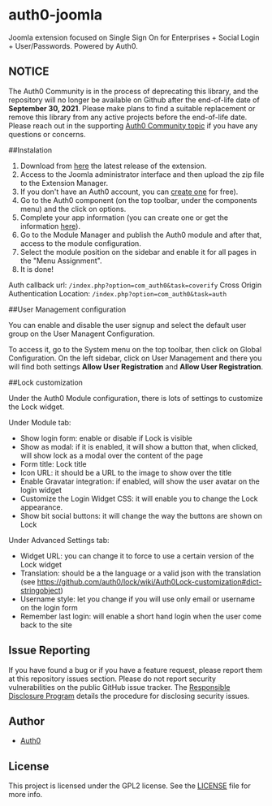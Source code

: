 # auth0-joomla
Joomla extension focused on Single Sign On for Enterprises + Social Login + User/Passwords. Powered by Auth0.

## NOTICE

The Auth0 Community is in the process of deprecating this library, and the repository will no longer be available on Github after the end-of-life date of **September 30, 2021**. Please make plans to find a suitable replacement or remove this library from any active projects before the end-of-life date. Please reach out in the supporting [Auth0 Community topic](https://community.auth0.com/t/community-repo-deprecations-september-2021-eol/60380) if you have any questions or concerns.

##Instalation

1. Download from [here](https://github.com/auth0/auth0-joomla/releases) the latest release of the extension.
2. Access to the Joomla administrator interface and then upload the zip file to the Extension Manager.
3. If you don't have an Auth0 account, you can [create one](http://auth0.com) for free).
4. Go to the Auth0 component (on the top toolbar, under the components menu) and the click on options.
5. Complete your app information (you can create one or get the information [here](https://manage.auth0.com/#/applications)).
6. Go to the Module Manager and publish the Auth0 module and after that, access to the module configuration.
7. Select the module position on the sidebar and enable it for all pages in the "Menu Assignment".
8. It is done!

Auth callback url: `/index.php?option=com_auth0&task=coverify`
Cross Origin Authentication Location: `/index.php?option=com_auth0&task=auth`

##User Management configuration

You can enable and disable the user signup and select the default user group on the User Managent Configuration.

To access it, go to the System menu on the top toolbar, then click on Global Configuration.
On the left sidebar, click on User Management and there you will find both settings **Allow User Registration** and **Allow User Registration**.

##Lock customization

Under the Auth0 Module configuration, there is lots of settings to customize the Lock widget.

Under Module tab:
- Show login form: enable or disable if Lock is visible
- Show as modal: if it is enabled, it will show a button that, when clicked, will show lock as a modal over the content of the page
- Form title: Lock title
- Icon URL: it should be a URL to the image to show over the title
- Enable Gravatar integration: if enabled, will show the user avatar on the login widget
- Customize the Login Widget CSS: it will enable you to change the Lock appearance.
- Show bit social buttons: it will change the way the buttons are shown on Lock

Under Advanced Settings tab:
- Widget URL: you can change it to force to use a certain version of the Lock widget
- Translation: should be a the language or a valid json with the translation (see https://github.com/auth0/lock/wiki/Auth0Lock-customization#dict-stringobject)
- Username style: let you change if you will use only email or username on the login form
- Remember last login: will enable a short hand login when the user come back to the site


## Issue Reporting

If you have found a bug or if you have a feature request, please report them at this repository issues section. Please do not report security vulnerabilities on the public GitHub issue tracker. The [Responsible Disclosure Program](https://auth0.com/whitehat) details the procedure for disclosing security issues.

## Author

* [Auth0](auth0.com)

## License

This project is licensed under the GPL2 license. See the [LICENSE](LICENSE) file for more info.
